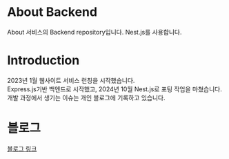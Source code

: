 # About Backend

About 서비스의 Backend repository입니다.
Nest.js를 사용합니다.

# Introduction
2023년 1월 웹사이트 서비스 런칭을 시작했습니다. <br/>
Express.js기반 백엔드로 시작했고, 2024년 10월 Nest.js로 포팅 작업을 마쳤습니다. </br>
개발 과정에서 생기는 이슈는 개인 블로그에 기록하고 있습니다.

# 블로그

[블로그 링크](https://beming-dev.github.io/subCategory/about/)
